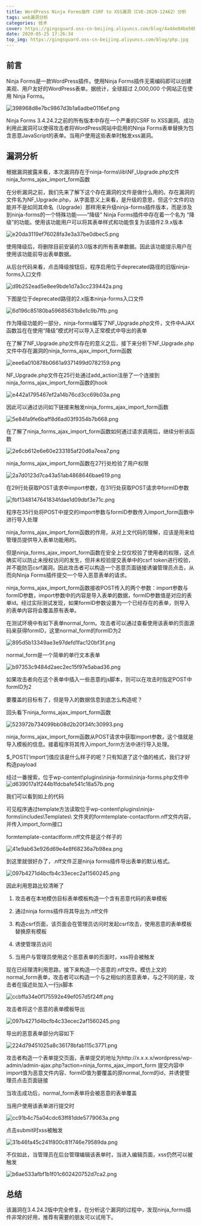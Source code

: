 ```yaml
---
title: WordPress Ninja Forms插件 CSRF to XSS漏洞（CVE-2020-12462）分析
tags: web漏洞分析
categories: 技术
cover: https://gingsguard.oss-cn-beijing.aliyuncs.com/blog/4a44e04be50baddb294deb2987f7180.jpg
date: 2020-05-25 17:26:34
top_img: https://gingsguard.oss-cn-beijing.aliyuncs.com/blog/php.jpg
---
```


前言
----

Ninja Forms是一款WordPress插件。使用Ninja Forms插件无需编码即可以创建美观、用户友好的WordPress表单。据统计，全球超过 2,000,000 个网站正在使用 Ninja Forms。

![398968d8e7bc9867d3b1a6adbe0116ef.png](https://xzfile.aliyuncs.com/media/upload/picture/20200514154223-72ec2110-95b6-1.png)

Ninja Forms 3.4.24.2之前的所有版本中存在一个严重的CSRF to XSS漏洞。成功利用此漏洞可以使得攻击者将WordPress网站中启用的Ninja Forms表单替换为包含恶意JavaScript的表单。当用户使用这些表单时触发xss漏洞。

漏洞分析
--------

根据漏洞披露来看，本次漏洞存在于ninja-forms\\lib\\NF_Upgrade.php文件 ninja_forms_ajax_import_form函数

在分析漏洞之前，我们先来了解下这个存在漏洞的文件是做什么用的。存在漏洞的文件名为NF_Upgrade.php，从字面意义上来看，是升级的意思，但这个文件的功能并不是如同其命名（Upgrade）那样用来升级ninja-forms插件版本，而是涉及到ninja-forms的一个特殊功能——“降级” 
Ninja Forms插件中存在着一个名为 “降级”的功能。使用该功能用户可以将其表单样式和功能恢复为该插件2.9.x版本

![e20da3119ef76028fa3e3a37be0dbec5.png](https://xzfile.aliyuncs.com/media/upload/picture/20200514154248-81cf7a2e-95b6-1.png)

使用降级后，将删除目前安装的3.0版本的所有表单数据。因此该功能提示用户在使用该功能前导出表单数据。

从后台代码来看，点击降级按钮后，程序启用位于deprecated路径的旧版ninja-forms入口文件

![d9b252ead5e8ee9bde1d7a3cc239442a.png](https://xzfile.aliyuncs.com/media/upload/picture/20200514154307-8cfe46f0-95b6-1.png)

下图是位于deprecated路径的2.x版本ninja-forms入口文件

![6d196c85180ba59685631b8e1c9b7ffb.png](https://xzfile.aliyuncs.com/media/upload/picture/20200514154325-984122c6-95b6-1.png)

作为降级功能的一部分，ninja-forms编写了NF_Upgrade.php文件，文件中AJAX函数旨在在使用“降级”模式时可以导入正常模式中导出的表单

在了解了NF_Upgrade.php文件存在的意义之后，接下来分析下NF_Upgrade.php文件中存在漏洞的ninja_forms_ajax_import_form函数

![eee6a010878b0661a9371499d0782159.png](https://xzfile.aliyuncs.com/media/upload/picture/20200514154351-a7cacbb6-95b6-1.png)

NF_Upgrade.php文件在25行处通过add_action注册了一个连接到ninja_forms_ajax_import_form函数的hook

![e442a1795467ef2a14b76cd3cc69b03a.png](https://xzfile.aliyuncs.com/media/upload/picture/20200514154405-afd8a26a-95b6-1.png)

因此可以通过访问如下链接来触发ninja_forms_ajax_import_form函数

![5e84fa9fe6baff8d6ad03f9354b7b668.png](https://xzfile.aliyuncs.com/media/upload/picture/20200514154422-b9f45b22-95b6-1.png)

在了解了ninja_forms_ajax_import_form函数如何通过请求调用后，继续分析该函数

![2e6cb612e6e60e233185af20d6a7eea7.png](https://xzfile.aliyuncs.com/media/upload/picture/20200514154435-c1ae859a-95b6-1.png)

ninja_forms_ajax_import_form函数在27行处检验了用户权限

![2a7d0123d7ca43a51ab4868646bae619.png](https://xzfile.aliyuncs.com/media/upload/picture/20200514154451-cb097988-95b6-1.png)

在29行处获取POST请求中import参数，在31行处获取POST请求中formID参数

![fbf1348147641834fdae1d09dbf3e71c.png](https://xzfile.aliyuncs.com/media/upload/picture/20200514154508-d51adbc4-95b6-1.png)

程序在35行处将POST中提交的import参数与formID参数传入import_form函数中进行导入处理

ninja_forms_ajax_import_form函数的作用，从对上文代码的理解，应该是用来给管理员提供导入表单功能用的。

但是ninja_forms_ajax_import_form函数在安全上仅仅校验了使用者的权限，这点确实可以防止未授权访问的发生，但并未校验提交表单中的csrf token进行校验，并不能防范csrf漏洞，因此攻击者可以构造一个恶意页面链接诱骗管理员点击，从而向Ninja Forms插件提交一个导入恶意表单的请求。

ninja_forms_ajax_import_form函数接收POST传入的两个参数：import参数与formID参数，import参数中的内容是导入表单的数据，formID参数值是对应的表单id。经过实际测试发现，如果formID参数设置为一个已经存在的表单，则导入的表单内容将会覆盖原有表单。

在测试环境中有如下表单normal_form。攻击者可以通过查看使用该表单的页面源码来获得formID，这里normal_form的formID为2

![895d5b13349ae3e97defd1fac120bf3f.png](https://xzfile.aliyuncs.com/media/upload/picture/20200514154531-e34f99f0-95b6-1.png)

normal_form是一个简单的单行文本表单

![b97353c9484d2aec2ec15f97e5abad36.png](https://xzfile.aliyuncs.com/media/upload/picture/20200514154547-ecc580f8-95b6-1.png)

如果攻击者向在这个表单中插入一些恶意的js脚本，则可以在攻击时指定POST中formID为2

要覆盖的目标有了，但是导入的数据信息到底怎么构造呢？

回头看下ninja_forms_ajax_import_form函数

![523972b734099bb08d2b20f34fc30993.png](https://xzfile.aliyuncs.com/media/upload/picture/20200514154602-f5de68da-95b6-1.png)

ninja_forms_ajax_import_form函数从POST请求中获取import参数，这个值就是导入模板的信息。接着程序将其传入import_form方法中进行导入处理。

$_POST[‘import’]值应该是什么样子的呢？只有知道了这个值的格式，我们才好构造payload

经过一番搜索，位于wp-content\\plugins\\ninja-forms\\ninja-forms.php文件中
![d639017a1f244b1fdcbafe541c18a57b.png](https://xzfile.aliyuncs.com/media/upload/picture/20200514154616-fe19ec22-95b6-1.png)

我们可以看到如上的代码

可见程序通过template方法读取位于wp-content\\plugins\\ninja-forms\\includes\\Templates\\
文件夹的formtemplate-contactform.nff文件内容，并传入import_form接口

formtemplate-contactform.nff文件是这个样子的

![41e9ab63e926d69e4e8f68236a7b98ea.png](https://xzfile.aliyuncs.com/media/upload/picture/20200514154631-0702b3e6-95b7-1.png)

到这里就很好办了，.nff文件正是ninja forms插件导出表单的默认格式。

![097b4271d4bcfb4c33ecec2af1560245.png](https://xzfile.aliyuncs.com/media/upload/picture/20200514154648-10f2fcb2-95b7-1.png)

因此利用思路比较清晰了

1.  攻击者在本地模仿目标表单模板构造一个含有恶意代码的表单模板

2.  通过ninja forms插件将其导出为.nff文件

3.  构造csrf页面，该页面会在管理员访问时发起csrf攻击，使用恶意的表单模板替换原有模板

4.  诱使管理员访问

5.  当用户与管理员使用这个恶意表单的页面时，xss将会被触发

现在已经理清利用思路，接下来构造一个恶意的.nff文件。模仿上文的normal_form表单，攻击者可以构造一个与之相似的恶意表单，与之不同的是，攻击者在描述处加入一行js脚本

![ccbffa34e0f175592e49ef057d5f24ff.png](https://xzfile.aliyuncs.com/media/upload/picture/20200514154709-1d908e8a-95b7-1.png)

攻击者将这个恶意的表单模板导出

![097b4271d4bcfb4c33ecec2af1560245.png](https://xzfile.aliyuncs.com/media/upload/picture/20200514154727-284e1536-95b7-1.png)

导出的恶意表单部分内容如下

![224d79451025a8c36178bfab115c3771.png](https://xzfile.aliyuncs.com/media/upload/picture/20200514154740-2ff963f8-95b7-1.png)

攻击者构造一个表单提交页面，表单提交的地址为http://x.x.x.x/wordpress/wp-admin/admin-ajax.php?action=ninja_forms_ajax_import_form
提交内容中import值为恶意文件内容、formID值为要覆盖的原normal_form的id，并诱使管理员点击页面链接

当攻击成功后，normal_form表单将会被恶意的表单覆盖

当用户使用该表单进行提交时

![cc91b4c75a04cdc63ff81dde5779063a.png](https://xzfile.aliyuncs.com/media/upload/picture/20200514154755-38ee6cce-95b7-1.png)

点击submit时xss被触发

![31b46fa45c241f800c81f746e79589da.png](https://xzfile.aliyuncs.com/media/upload/picture/20200514154809-4125abaa-95b7-1.png)

不仅如此，当管理员在后台管理编辑该表单时，当进入编辑页面，xss仍然可以被触发

![b6ae533afbf1b1f01c602420752d7ca2.png](https://xzfile.aliyuncs.com/media/upload/picture/20200514154824-49ffe736-95b7-1.png)


总结
----

该漏洞在3.4.24.2版中完全修复。在分析这个漏洞的过程中，发现ninja_forms插件非常的好用，推荐有需要的朋友可以试用下。